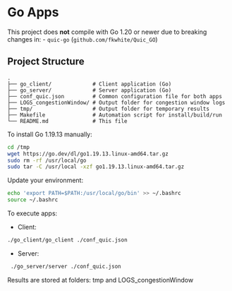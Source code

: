 # Go Apps

This project does **not** compile with Go 1.20 or newer due to breaking changes in:
    - `quic-go` (`github.com/fkwhite/Quic_GO`)

## Project Structure

    .
    ├── go_client/             # Client application (Go)
    ├── go_server/             # Server application (Go)
    ├── conf_quic.json         # Common configuration file for both apps
    ├── LOGS_congestionWindow/ # Output folder for congestion window logs
    ├── tmp/                   # Output folder for temporary results
    ├── Makefile               # Automation script for install/build/run
    └── README.md              # This file


To install Go 1.19.13 manually:
```bash
cd /tmp
wget https://go.dev/dl/go1.19.13.linux-amd64.tar.gz
sudo rm -rf /usr/local/go
sudo tar -C /usr/local -xzf go1.19.13.linux-amd64.tar.gz
```
Update your environment:

```bash
echo 'export PATH=$PATH:/usr/local/go/bin' >> ~/.bashrc
source ~/.bashrc
```


To execute apps:

- Client:

```bash
./go_client/go_client ./conf_quic.json 
```

- Server:

```bash
 ./go_server/server ./conf_quic.json 
```


Results are stored at folders: tmp and LOGS_congestionWindow